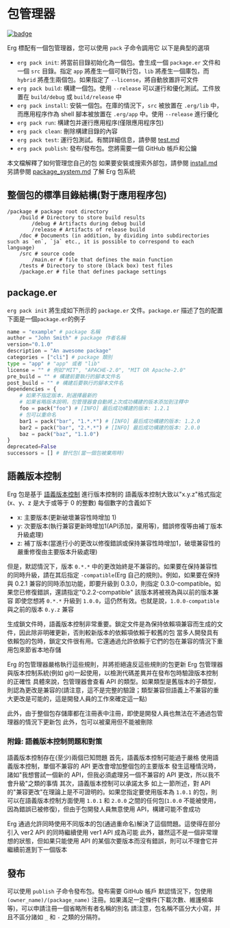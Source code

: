 # 包管理器

[![badge](https://img.shields.io/endpoint.svg?url=https%3A%2F%2Fgezf7g7pd5.execute-api.ap-northeast-1.amazonaws.com%2Fdefault%2Fsource_up_to_date%3Fowner%3Derg-lang%26repos%3Derg%26ref%3Dmain%26path%3Ddoc/EN/tools/pack.md%26commit_hash%3D06f8edc9e2c0cee34f6396fd7c64ec834ffb5352)](https://gezf7g7pd5.execute-api.ap-northeast-1.amazonaws.com/default/source_up_to_date?owner=erg-lang&repos=erg&ref=main&path=doc/EN/tools/pack.md&commit_hash=06f8edc9e2c0cee34f6396fd7c64ec834ffb5352)

Erg 標配有一個包管理器，您可以使用 `pack` 子命令調用它
以下是典型的選項

* `erg pack init`: 將當前目錄初始化為一個包。會生成一個 `package.er` 文件和一個 `src` 目錄。指定 `app` 將產生一個可執行包，`lib` 將產生一個庫包，而 `hybrid` 將產生兩個包。如果指定了 `--license`，將自動放置許可文件
* `erg pack build`: 構建一個包。使用 `--release` 可以運行和優化測試。工件放置在 `build/debug` 或 `build/release` 中
* `erg pack install`: 安裝一個包。在庫的情況下，`src` 被放置在 `.erg/lib` 中，而應用程序作為 shell 腳本被放置在 `.erg/app` 中。使用 `--release` 進行優化
* `erg pack run`: 構建包并運行應用程序(僅限應用程序包)
* `erg pack clean`: 刪除構建目錄的內容
* `erg pack test`: 運行包測試。有關詳細信息，請參閱 [test.md](./test.md)
* `erg pack publish`: 發布/發布包。您將需要一個 GitHub 帳戶和公鑰

本文檔解釋了如何管理您自己的包
如果要安裝或搜索外部包，請參閱 [install.md](./install.md)
另請參閱 [package_system.md](../syntax/33_package_system.md) 了解 Erg 包系統

## 整個包的標準目錄結構(對于應用程序包)

```console
/package # package root directory
    /build # Directory to store build results
        /debug # Artifacts during debug build
        /release # Artifacts of release build
    /doc # Documents (in addition, by dividing into subdirectories such as `en`, `ja` etc., it is possible to correspond to each language)
    /src # source code
        /main.er # file that defines the main function
    /tests # Directory to store (black box) test files
    /package.er # file that defines package settings
```

## package.er

`erg pack init` 將生成如下所示的 `package.er` 文件。`package.er` 描述了包的配置
下面是一個`package.er`的例子

```python
name = "example" # package 名稱
author = "John Smith" # package 作者名稱
version="0.1.0"
description = "An awesome package"
categories = ["cli"] # package 類別
type = "app" # "app" 或者 "lib"
license = "" # 例如"MIT", "APACHE-2.0", "MIT OR Apache-2.0"
pre_build = "" # 構建前要執行的腳本文件名
post_build = "" # 構建后要執行的腳本文件名
dependencies = {
    # 如果不指定版本，則選擇最新的
    # 如果省略版本說明，包管理器會自動將上次成功構建的版本添加到注釋中
    foo = pack("foo") # [INFO] 最后成功構建的版本: 1.2.1
    # 包可以重命名
    bar1 = pack("bar", "1.*.*") # [INFO] 最后成功構建的版本: 1.2.0
    bar2 = pack("bar", "2.*.*") # [INFO] 最后成功構建的版本: 2.0.0
    baz = pack("baz", "1.1.0")
}
deprecated=False
successors = [] # 替代包(當一個包被棄用時)
```

## 語義版本控制

Erg 包是基于 [語義版本控制](https://semver.org/lang/en/) 進行版本控制的
語義版本控制大致以"x.y.z"格式指定(x、y、z 是大于或等于 0 的整數)
每個數字的含義如下

* x: 主要版本(更新破壞兼容性時增加 1)
* y: 次要版本(執行兼容更新時增加1(API添加，棄用等)，錯誤修復等由補丁版本升級處理)
* z: 補丁版本(當進行小的更改以修復錯誤或保持兼容性時增加1，破壞兼容性的嚴重修復由主要版本升級處理)

但是，默認情況下，版本 `0.*.*` 中的更改始終是不兼容的。如果要在保持兼容性的同時升級，請在其后指定 `-compatible`(Erg 自己的規則)。例如，如果要在保持與 0.2.1 兼容的同時添加功能，即要升級到 0.3.0，則指定 0.3.0-compatible。如果您已修復錯誤，還請指定"0.2.2-compatible"
該版本將被視為與以前的版本兼容
即使您想將 `0.*.*` 升級到 `1.0.0`，這仍然有效。也就是說，`1.0.0-compatible` 與之前的版本 `0.y.z` 兼容

生成鎖文件時，語義版本控制非常重要。鎖定文件是為保持依賴項兼容而生成的文件，因此除非明確更新，否則較新版本的依賴項依賴于較舊的包
當多人開發具有依賴包的包時，鎖定文件很有用。它還通過允許依賴于它們的包在兼容的情況下重用包來節省本地存儲

Erg 的包管理器嚴格執行這些規則，并將拒絕違反這些規則的包更新
Erg 包管理器與版本控制系統(例如 git)一起使用，以檢測代碼差異并在發布包時驗證版本控制的正確性
具體來說，包管理器會查看 API 的類型。如果類型是舊版本的子類型，則認為更改是兼容的(請注意，這不是完整的驗證；類型兼容但語義上不兼容的重大更改是可能的，這是開發人員的工作來確定這一點)

此外，由于整個包存儲庫都在注冊表中注冊，即使是開發人員也無法在不通過包管理器的情況下更新包
此外，包可以被棄用但不能被刪除

### 附錄: 語義版本控制問題和對策

語義版本控制存在(至少)兩個已知問題
首先，語義版本控制可能過于嚴格
使用語義版本控制，單個不兼容的 API 更改會增加整個包的主要版本
發生這種情況時，諸如"我想嘗試一個新的 API，但我必須處理另一個不兼容的 API 更改，所以我不會升級"之類的事情
其次，語義版本控制可以承諾太多
如上一節所述，對 API 的"兼容更改"在理論上是不可證明的。如果您指定要使用版本為 `1.0.1` 的包，則可以在語義版本控制方面使用 `1.0.1` 和 `2.0.0` 之間的任何包(`1.0.0` 不能被使用，因為錯誤已被修復)，但由于包開發人員無意使用 API，構建可能不會成功

Erg 通過允許同時使用不同版本的包(通過重命名)解決了這個問題。這使得在部分引入 ver2 API 的同時繼續使用 ver1 API 成為可能
此外，雖然這不是一個非常理想的狀態，但如果只能使用 API 的某個次要版本而沒有錯誤，則可以不理會它并繼續前進到下一個版本

## 發布

可以使用 `publish` 子命令發布包。發布需要 GitHub 帳戶
默認情況下，包使用 `(owner_name)/(package_name)` 注冊。如果滿足一定條件(下載次數、維護頻率等)，可以申請注冊一個省略所有者名稱的別名
請注意，包名稱不區分大小寫，并且不區分諸如 `_` 和 `-` 之類的分隔符。